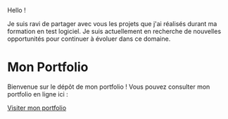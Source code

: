 Hello !

Je suis ravi de partager avec vous les projets que j'ai réalisés durant ma formation en test logiciel. Je suis actuellement en recherche de nouvelles opportunités pour continuer à évoluer dans ce domaine.


# Mon Portfolio

Bienvenue sur le dépôt de mon portfolio ! Vous pouvez consulter mon portfolio en ligne ici : 

[Visiter mon portfolio](http://127.0.0.1:5500/portofilio%20esmail.html)

